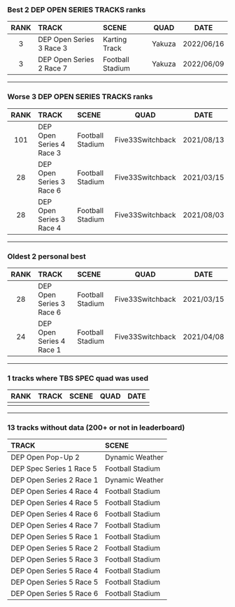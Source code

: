 ### Best 2 DEP OPEN SERIES TRACKS ranks
|RANK|TRACK|SCENE|QUAD|DATE|
|:---:|:---|:---|:---:|:---:|
|3|DEP Open Series 3 Race 3|Karting Track|Yakuza|2022/06/16|
|3|DEP Open Series 2 Race 7|Football Stadium|Yakuza|2022/06/09|
---
### Worse 3 DEP OPEN SERIES TRACKS ranks
|RANK|TRACK|SCENE|QUAD|DATE|
|:---:|:---|:---|:---:|:---:|
|101|DEP Open Series 4 Race 3|Football Stadium|Five33Switchback|2021/08/13|
|28|DEP Open Series 3 Race 6|Football Stadium|Five33Switchback|2021/03/15|
|28|DEP Open Series 3 Race 4|Football Stadium|Five33Switchback|2021/08/03|
---
### Oldest 2 personal best
|RANK|TRACK|SCENE|QUAD|DATE|
|:---:|:---|:---|:---:|:---:|
|28|DEP Open Series 3 Race 6|Football Stadium|Five33Switchback|2021/03/15|
|24|DEP Open Series 4 Race 1|Football Stadium|Five33Switchback|2021/04/08|
---
### 1 tracks where TBS SPEC quad was used
|RANK|TRACK|SCENE|QUAD|DATE|
|:---:|:---|:---|:---:|:---:|
||||||
---
### 13 tracks without data (200+ or not in leaderboard)
|TRACK|SCENE|
|:---|:---|
|DEP Open Pop-Up 2|Dynamic Weather|
|DEP Spec Series 1 Race 5|Football Stadium|
|DEP Open Series 2 Race 1|Dynamic Weather|
|DEP Open Series 4 Race 4|Football Stadium|
|DEP Open Series 4 Race 5|Football Stadium|
|DEP Open Series 4 Race 6|Football Stadium|
|DEP Open Series 4 Race 7|Football Stadium|
|DEP Open Series 5 Race 1|Football Stadium|
|DEP Open Series 5 Race 2|Football Stadium|
|DEP Open Series 5 Race 3|Football Stadium|
|DEP Open Series 5 Race 4|Football Stadium|
|DEP Open Series 5 Race 5|Football Stadium|
|DEP Open Series 5 Race 6|Football Stadium|
